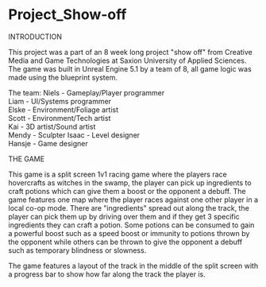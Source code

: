 # Project_Show-off
INTRODUCTION  

This project was a part of an 8 week long project "show off" from Creative Media and Game Technologies at Saxion University of Applied Sciences. The game was built in Unreal Engine 5.1 by a team of 8, all game logic was made using the blueprint system.

The team:
Niels - Gameplay/Player programmer  
Liam - UI/Systems programmer  
Elske - Environment/Foliage artist  
Scott - Environment/Tech artist  
Kai - 3D artist/Sound artist  
Mendy - Sculpter
Isaac - Level designer  
Hansje - Game designer  

THE GAME  

This game is a split screen 1v1 racing game where the players race hovercrafts as witches in the swamp, the player can pick up ingredients to craft potions which can give them a boost or the opponent a debuff. The game features one map where the player races against one other player in a local co-op mode. There are "ingredients" spread out along the track, the player can pick them up by driving over them and if they get 3 specific ingredients they can craft a potion. Some potions can be consumed to gain a powerful boost such as a speed boost or immunity to potions thrown by the opponent while others can be thrown to give the opponent a debuff such as temporary blindness or slowness.

The game features a layout of the track in the middle of the split screen with a progress bar to show how far along the track the player is.
